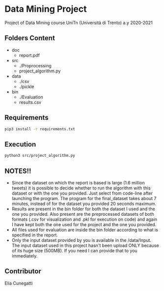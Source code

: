 # Data Mining Project
Project of Data Mining course UniTn (Università di Trento) a.y 2020-2021

## Folders Content
* doc
  - report.pdf
* src
  - ./Proprocessing
  - project_algorithm.py
* data
  - ./csv
  - ./pickle
* bin
  - ./Evaluation
  - results.csv
## Requirements
```bash
pip3 install -r requirements.txt
```
## Execution
```bash
python3 src/project_algorithm.py 
```
## NOTES!!
* Since the dataset on which the report is based is large (1.6 million tweets) it is possible to decide whether to run the algorithm with this dataset or with the one you provided.
Just select from code-line after launching the program.
The program for the final_dataset takes about 7 minutes, instead of for the dataset you provided 20 seconds maximum.
* Results are present in the bin folder for both the dataset I used and the one you provided.
Also present are the preprocessed datasets of both formats (.csv for visualization and .pkl for execution on code) and again I have kept both the one used for the project and the one you provided.
* All files used for evaluation are inside the bin folder according to what is specified in the report.
* Only the input dataset provided by you is available in the /data/Input. The input dataset used in this project hasn't been upload ONLY because of its huge size (500MB). If you need I can provide that to you immediately.
## Contributor
Elia Cunegatti

